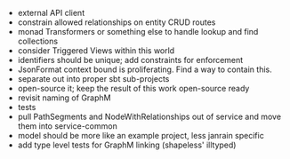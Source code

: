 - external API client
- constrain allowed relationships on entity CRUD routes
- monad Transformers or something else to handle lookup and find collections
- consider Triggered Views within this world
- identifiers should be unique; add constraints for enforcement
- JsonFormat context bound is proliferating. Find a way to contain this.
- separate out into proper sbt sub-projects
- open-source it; keep the result of this work open-source ready
- revisit naming of GraphM
- tests
- pull PathSegments and NodeWithRelationships out of service and move them into service-common
- model should be more like an example project, less janrain specific
- add type level tests for GraphM linking (shapeless' illtyped)
